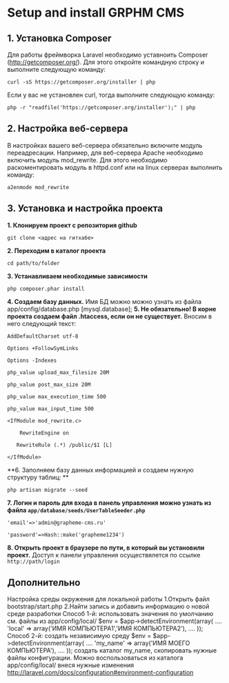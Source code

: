 # Setup and install GRPHM CMS

## 1. Установка Composer
Для работы фреймворка Laravel необходимо уставноить Composer (http://getcomposer.org/). Для этого откройте командную строку и выполните следующую команду: 

`curl -sS https://getcomposer.org/installer | php`

Если у вас не установлен curl, тогда выполните следующую команду:

`php -r "readfile('https://getcomposer.org/installer');" | php`


## 2. Настройка веб-сервера
В настройках вашего веб-сервера обязательно включите модуль переадресации. Например, для веб-сервера Apache необходимо включить модуль mod_rewrite. Для этого необходимо раскоментировать модуль в httpd.conf или на linux серверах выполнить команду:

`a2enmode mod_rewrite`


## 3. Установка и настройка проекта

**1. Клонируем проект с репозитория github**

`git clone <адрес на гитхабе>`

**2. Переходим в каталог проекта**

`cd path/to/folder`

**3. Устанавливаем необходимые зависимости**

`php composer.phar install`

**4. Создаем базу данных.** 
Имя БД можно можно узнать из файла app/config/database.php [mysql.database];
**5. Не обязательно! В корне проекта создаем файл .htaccess, если он не существует.** 
Вносим в него следующий текст:

`AddDefaultCharset utf-8`

`Options +FollowSymLinks`

`Options -Indexes`

`php_value upload_max_filesize 20M`

`php_value post_max_size 20M`

`php_value max_execution_time 500`

`php_value max_input_time 500`

`<IfModule mod_rewrite.c>`

`    RewriteEngine on`

`	RewriteRule (.*) /public/$1 [L]`

`</IfModule>`

**6. Заполняем базу данных информацией и создаем нужную структуру таблиц: **

`php artisan migrate --seed`

**7. Логин и пароль для входа в панель управления можно узнать из файла `app/database/seeds/UserTableSeeder.php`**

`'email'=>'admin@grapheme-cms.ru'`

`'password'=>Hash::make('grapheme1234')`

**8. Открыть проект в браузере по пути, в который вы установили проект.**
Доступ к панели управления осуществялется по ссылке `http://path/login`

## Дополнительно
Настройка среды окружения для локальной работы
1.Открыть файл bootstrap/start.php
2.Найти запись и добавить информацию о новой среде разработки
Способ 1-й: использовать значения по умолчанию см. файлы из app/config/local/
$env = $app->detectEnvironment(array(
    ....
    'local' => array('ИМЯ КОМПЬЮТЕРА1','ИМЯ КОМПЬЮТЕРА2'),
    ....
));
Способ 2-й: создать независимую среду
$env = $app->detectEnvironment(array(
    ....
    'my_name' => array('ИМЯ МОЕГО КОМПЬЮТЕРА'),
    ....
));
создать каталог my_name, скопировать нужные файлы конфигурации. Можно воспользоваться из каталога app/config/local/ внеся нужные изменения
http://laravel.com/docs/configuration#environment-configuration
